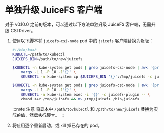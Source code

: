 # 单独升级 JuiceFS 客户端

对于 v0.10.0 之前的版本，可以通过以下方法单独升级 JuiceFS 客户端，无需升级 CSI Driver。

1. 使用以下脚本将 `juicefs-csi-node` pod 中的 `juicefs` 客户端替换为新版：

   ```bash
   #!/bin/bash
   KUBECTL=/path/to/kubectl
   JUICEFS_BIN=/path/to/new/juicefs

   $KUBECTL -n kube-system get pods | grep juicefs-csi-node | awk '{print $1}' | \
       xargs -L 1 -P 10 -I'{}' \
       $KUBECTL -n kube-system cp $JUICEFS_BIN '{}':/tmp/juicefs -c juicefs-plugin

   $KUBECTL -n kube-system get pods | grep juicefs-csi-node | awk '{print $1}' | \
       xargs -L 1 -P 10 -I'{}' \
       $KUBECTL -n kube-system exec -i '{}' -c juicefs-plugin -- \
       chmod a+x /tmp/juicefs && mv /tmp/juicefs /bin/juicefs
   ```

   :::note 注意
   将脚本中 `/path/to/kubectl` 和 `/path/to/new/juicefs` 替换为实际的值，然后执行脚本。
   :::

2. 将应用逐个重新启动，或 kill 掉已存在的 pod。
